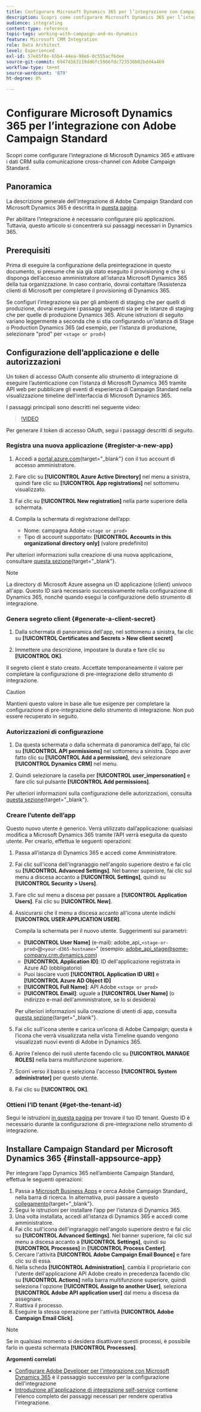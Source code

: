 ```yaml
---
title: Configurare Microsoft Dynamics 365 per l’integrazione con Campaign
description: Scopri come configurare Microsoft Dynamics 365 per l’integrazione con Campaign.
audience: integrating
content-type: reference
topic-tags: working-with-campaign-and-ms-dynamics
feature: Microsoft CRM Integration
role: Data Architect
level: Experienced
exl-id: 57e85f8e-65b4-44ea-98e6-0c555acf6dee
source-git-commit: 6947d163119dd6fc5966fdc723530b02bdd4a469
workflow-type: tm+mt
source-wordcount: '879'
ht-degree: 0%

---
```


# Configurare Microsoft Dynamics 365 per l’integrazione con Adobe Campaign Standard

Scopri come configurare l’integrazione di Microsoft Dynamics 365 e attivare i dati CRM sulla comunicazione cross-channel con Adobe Campaign Standard.

## Panoramica

La descrizione generale dell&#39;integrazione di Adobe Campaign Standard con Microsoft Dynamics 365 è descritta in [questa pagina](../../integrating/using/d365-acs-get-started.md).

Per abilitare l’integrazione è necessario configurare più applicazioni. Tuttavia, questo articolo si concentrerà sui passaggi necessari in Dynamics 365.

## Prerequisiti

Prima di eseguire la configurazione della preintegrazione in questo documento, si presume che sia già stato eseguito il provisioning e che si disponga dell’accesso amministratore all’istanza Microsoft Dynamics 365 della tua organizzazione.  In caso contrario, dovrai contattare l’Assistenza clienti di Microsoft per completare il provisioning di Dynamics 365.

Se configuri l’integrazione sia per gli ambienti di staging che per quelli di produzione, dovrai eseguire i passaggi seguenti sia per le istanze di staging che per quelle di produzione Dynamics 365. Alcune istruzioni di seguito variano leggermente a seconda che si stia configurando un&#39;istanza di Stage o Production Dynamics 365 (ad esempio, per l&#39;istanza di produzione, selezionare &quot;prod&quot; per `<stage or prod>`)

## Configurazione dell’applicazione e delle autorizzazioni

Un token di accesso OAuth consente allo strumento di integrazione di eseguire l’autenticazione con l’istanza di Microsoft Dynamics 365 tramite API web per pubblicare gli eventi di esperienza di Campaign Standard nella visualizzazione timeline dell’interfaccia di Microsoft Dynamics 365.

I passaggi principali sono descritti nel seguente video:

>[!VIDEO](https://video.tv.adobe.com/v/328146?captions=ita)

Per generare il token di accesso OAuth, segui i passaggi descritti di seguito.

### Registra una nuova applicazione {#register-a-new-app}

1. Accedi a [portal.azure.com](https://portal.azure.com){target="_blank"} con il tuo account di accesso amministratore.

1. Fare clic su **[!UICONTROL Azure Active Directory]** nel menu a sinistra, quindi fare clic su **[!UICONTROL App registrations]** nel sottomenu visualizzato.

1. Fai clic su **[!UICONTROL New registration]** nella parte superiore della schermata.

1. Compila la schermata di registrazione dell’app:

   * Nome: campagna Adobe `<stage or prod>`
   * Tipo di account supportato: **[!UICONTROL Accounts in this organizational directory only]** (valore predefinito)

Per ulteriori informazioni sulla creazione di una nuova applicazione, consultare [questa sezione](https://docs.microsoft.com/en-us/azure/active-directory/develop/quickstart-register-app){target="_blank"}.

>[!NOTE]
>
>La directory di Microsoft Azure assegna un ID applicazione (client) univoco all&#39;app. Questo ID sarà necessario successivamente nella configurazione di Dynamics 365, nonché quando esegui la configurazione dello strumento di integrazione.

### Genera segreto client {#generate-a-client-secret}

1. Dalla schermata di panoramica dell&#39;app, nel sottomenu a sinistra, fai clic su **[!UICONTROL Certificates and Secrets > New client secret]**

1. Immettere una descrizione, impostare la durata e fare clic su **[!UICONTROL OK]**.

Il segreto client è stato creato. Accettate temporaneamente il valore per completare la configurazione di pre-integrazione dello strumento di integrazione.

>[!CAUTION]
>
>Mantieni questo valore in base alle tue esigenze per completare la configurazione di pre-integrazione dello strumento di integrazione. Non può essere recuperato in seguito.


### Autorizzazioni di configurazione

1. Da questa schermata o dalla schermata di panoramica dell&#39;app, fai clic su **[!UICONTROL API permissions]** nel sottomenu a sinistra.  Dopo aver fatto clic su **[!UICONTROL Add a permission]**, devi selezionare **[!UICONTROL Dynamics CRM]** nel menu.

1. Quindi selezionare la casella per **[!UICONTROL user_impersonation]** e fare clic sul pulsante **[!UICONTROL Add permissions]**.

Per ulteriori informazioni sulla configurazione delle autorizzazioni, consulta [questa sezione](https://docs.microsoft.com/en-us/azure/active-directory/develop/quickstart-configure-app-access-web-apis#add-permissions-to-access-web-apis){target="_blank"}.

### Creare l’utente dell’app

Questo nuovo utente è generico. Verrà utilizzato dall’applicazione: qualsiasi modifica a Microsoft Dynamics 365 tramite l’API verrà eseguita da questo utente. Per crearlo, effettua le seguenti operazioni:

1. Passa all’istanza di Dynamics 365 e accedi come Amministratore.

1. Fai clic sull&#39;icona dell&#39;ingranaggio nell&#39;angolo superiore destro e fai clic su **[!UICONTROL Advanced Settings]**. Nel banner superiore, fai clic sul menu a discesa accanto a **[!UICONTROL Settings]**, quindi su **[!UICONTROL Security > Users]**.

1. Fare clic sul menu a discesa per passare a **[!UICONTROL Application Users]**. Fai clic su **[!UICONTROL New]**.

1. Assicurarsi che il menu a discesa accanto all&#39;icona utente indichi **[!UICONTROL USER:APPLICATION USER]**.

   Compila la schermata per il nuovo utente.  Suggerimenti sui parametri:

   * **[!UICONTROL User Name]** (e-mail): adobe_api_`<stage-or-prod>`@`<your-d365-hostname>`&quot; (esempio: adobe_api_stage@some-company.crm.dynamics.com)
   * **[!UICONTROL Application ID]**: ID dell&#39;applicazione registrata in Azure AD (obbligatorio)
   * Puoi lasciare vuoti **[!UICONTROL Application ID URI]** e **[!UICONTROL Azure AD Object ID]**
   * **[!UICONTROL Full Name]**: API Adobe `<stage or prod>`
   * **[!UICONTROL Email]**: uguale a **[!UICONTROL User Name]** (o indirizzo e-mail dell&#39;amministratore, se lo si desidera)

   Per ulteriori informazioni sulla creazione di utenti di app, consulta [questa sezione](https://docs.microsoft.com/en-gb/power-platform/admin/create-users-assign-online-security-roles#create-an-application-user){target="_blank"}.

1. Fai clic sull’icona utente e carica un’icona di Adobe Campaign; questa è l’icona che verrà visualizzata nella vista Timeline quando vengono visualizzati nuovi eventi di Adobe in Dynamics 365.

1. Aprire l&#39;elenco dei ruoli utente facendo clic su **[!UICONTROL MANAGE ROLES]** nella barra multifunzione superiore.

1. Scorri verso il basso e seleziona l&#39;accesso **[!UICONTROL System administrator]** per questo utente.

1. Fai clic su **[!UICONTROL OK]**.

### Ottieni l’ID tenant {#get-the-tenant-id}

Segui le istruzioni [in questa pagina](https://docs.microsoft.com/en-us/onedrive/find-your-office-365-tenant-id) per trovare il tuo ID tenant.  Questo ID è necessario durante la configurazione di pre-integrazione nello strumento di integrazione.

## Installare Campaign Standard per Microsoft Dynamics 365 {#install-appsource-app}

Per integrare l’app Dynamics 365 nell’ambiente Campaign Standard, effettua le seguenti operazioni:

1. Passa a [Microsoft Business Apps](https://appsource.microsoft.com/en-us/marketplace/apps) e cerca Adobe Campaign Standard_ nella barra di ricerca.
In alternativa, puoi passare a questo [collegamento](https://appsource.microsoft.com/en-us/product/dynamics-365/adobe.adobe_campaign_d365?tab=Overview){target="_blank"}.
1. Segui le istruzioni per installare l’app per l’istanza di Dynamics 365.
1. Una volta installata, accedi all’istanza di Dynamics 365 e accedi come amministratore.
1. Fai clic sull&#39;icona dell&#39;ingranaggio nell&#39;angolo superiore destro e fai clic su **[!UICONTROL Advanced Settings]**. Nel banner superiore, fai clic sul menu a discesa accanto a **[!UICONTROL Settings]**, quindi su **[!UICONTROL Processes]** in **[!UICONTROL Process Center]**.
1. Cercare l&#39;attività **[!UICONTROL Adobe Campaign Email Bounce]** e fare clic su di essa.
1. Nella scheda **[!UICONTROL Administration]**, cambia il proprietario con l&#39;utente dell&#39;applicazione API Adobe creato in precedenza facendo clic su **[!UICONTROL Actions]** nella barra multifunzione superiore, quindi seleziona l&#39;opzione **[!UICONTROL Assign to another User]**, seleziona **[!UICONTROL Adobe API application user]** dal menu a discesa da assegnare.
1. Riattiva il processo.
1. Eseguire la stessa operazione per l&#39;attività **[!UICONTROL Adobe Campaign Email Click]**.

>[!NOTE]
>
>Se in qualsiasi momento si desidera disattivare questi processi, è possibile farlo in questa schermata **[!UICONTROL Processes]**.

**Argomenti correlati**

* [Configurare Adobe Developer per l&#39;integrazione con Microsoft Dynamics 365](../../integrating/using/d365-acs-configure-adobe-io.md) è il passaggio successivo per la configurazione dell&#39;integrazione
* [Introduzione all&#39;applicazione di integrazione self-service](../../integrating/using/d365-acs-self-service-app-quick-start-guide.md) contiene l&#39;elenco completo dei passaggi necessari per rendere operativa l&#39;integrazione.
